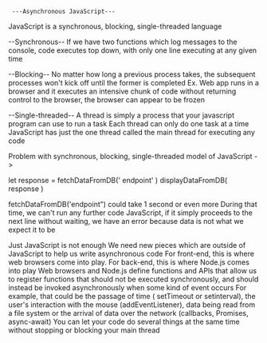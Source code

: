      ---Asynchronous JavaScript---


JavaScript is a synchronous, blocking,
single-threaded language

--Synchronous--
If we have two functions which log messages to the
console, code executes top down, with only one line
executing at any given time

--Blocking--
No matter how long a previous process takes, the
subsequent processes won't kick off until the former
is completed
Ex. Web app runs in a browser and it executes an
intensive chunk of code without returning control to
the browser, the browser can appear to be frozen

--Single-threaded--
A thread is simply a process that your javascript
program can use to run a task
Each thread can only do one task at a time
JavaScript has just the one thread called the main
thread for executing any code


Problem with synchronous, blocking, single-threaded model of JavaScript ->

let response = fetchDataFromDB(' endpoint' )
displayDataFromDB( response )

fetchDataFromDB('endpoint") could take 1 second or even more
During that time, we can't run any further code
JavaScript, if it simply proceeds to the next line without waiting, we have an error
because data is not what we expect it to be

Just JavaScript is not enough
We need new pieces which are outside of JavaScript to help us write asynchronous code
For front-end, this is where web browsers come into play. For back-end, this is where
Node.js comes into play
Web browsers and Node.js define functions and APls that allow us to register functions
that should not be executed synchronously, and should instead be invoked
asynchronously when some kind of event occurs
For example, that could be the passage of time ( setTimeout or setinterval), the user's
interaction with the mouse (addEventListener), data being read from a file system or the
arrival of data over the network (callbacks, Promises, async-await)
You can let your code do several things at the same time without stopping or blocking
your main thread
